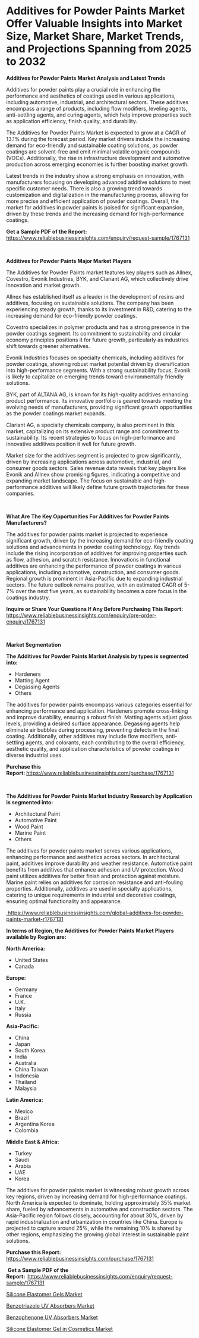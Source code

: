 <p><h1>Additives for Powder Paints Market Offer Valuable Insights into Market Size, Market Share, Market Trends, and Projections Spanning from 2025 to 2032</h1></p><p><strong>Additives for Powder Paints Market Analysis and Latest Trends</strong></p>
<p><p>Additives for powder paints play a crucial role in enhancing the performance and aesthetics of coatings used in various applications, including automotive, industrial, and architectural sectors. These additives encompass a range of products, including flow modifiers, leveling agents, anti-settling agents, and curing agents, which help improve properties such as application efficiency, finish quality, and durability.</p><p>The Additives for Powder Paints Market is expected to grow at a CAGR of 13.1% during the forecast period. Key market drivers include the increasing demand for eco-friendly and sustainable coating solutions, as powder coatings are solvent-free and emit minimal volatile organic compounds (VOCs). Additionally, the rise in infrastructure development and automotive production across emerging economies is further boosting market growth.</p><p>Latest trends in the industry show a strong emphasis on innovation, with manufacturers focusing on developing advanced additive solutions to meet specific customer needs. There is also a growing trend towards customization and digitalization in the manufacturing process, allowing for more precise and efficient application of powder coatings. Overall, the market for additives in powder paints is poised for significant expansion, driven by these trends and the increasing demand for high-performance coatings.</p></p>
<p><strong>Get a Sample PDF of the Report:&nbsp;</strong> <a href="https://www.reliablebusinessinsights.com/enquiry/request-sample/1767131?utm_campaign=115&utm_medium=2&utm_source=Github&utm_content=ia&utm_term=02022025&utm_id=additives-for-powder-paints">https://www.reliablebusinessinsights.com/enquiry/request-sample/1767131</a></p>
<p>&nbsp;</p>
<p><strong>Additives for Powder Paints Major Market Players</strong></p>
<p><p>The Additives for Powder Paints market features key players such as Allnex, Covestro, Evonik Industries, BYK, and Clariant AG, which collectively drive innovation and market growth. </p><p>Allnex has established itself as a leader in the development of resins and additives, focusing on sustainable solutions. The company has been experiencing steady growth, thanks to its investment in R&D, catering to the increasing demand for eco-friendly powder coatings. </p><p>Covestro specializes in polymer products and has a strong presence in the powder coatings segment. Its commitment to sustainability and circular economy principles positions it for future growth, particularly as industries shift towards greener alternatives. </p><p>Evonik Industries focuses on specialty chemicals, including additives for powder coatings, showing robust market potential driven by diversification into high-performance segments. With a strong sustainability focus, Evonik is likely to capitalize on emerging trends toward environmentally friendly solutions. </p><p>BYK, part of ALTANA AG, is known for its high-quality additives enhancing product performance. Its innovative portfolio is geared towards meeting the evolving needs of manufacturers, providing significant growth opportunities as the powder coatings market expands.</p><p>Clariant AG, a specialty chemicals company, is also prominent in this market, capitalizing on its extensive product range and commitment to sustainability. Its recent strategies to focus on high-performance and innovative additives position it well for future growth. </p><p>Market size for the additives segment is projected to grow significantly, driven by increasing applications across automotive, industrial, and consumer goods sectors. Sales revenue data reveals that key players like Evonik and Allnex show promising figures, indicating a competitive and expanding market landscape. The focus on sustainable and high-performance additives will likely define future growth trajectories for these companies.</p></p>
<p>&nbsp;</p>
<p><strong>What Are The Key Opportunities For Additives for Powder Paints Manufacturers?</strong></p>
<p><p>The additives for powder paints market is projected to experience significant growth, driven by the increasing demand for eco-friendly coating solutions and advancements in powder coating technology. Key trends include the rising incorporation of additives for improving properties such as flow, adhesion, and scratch resistance. Innovations in functional additives are enhancing the performance of powder coatings in various applications, including automotive, construction, and consumer goods. Regional growth is prominent in Asia-Pacific due to expanding industrial sectors. The future outlook remains positive, with an estimated CAGR of 5-7% over the next five years, as sustainability becomes a core focus in the coatings industry.</p></p>
<p><strong>Inquire or Share Your Questions If Any Before Purchasing This Report:</strong> <a href="https://www.reliablebusinessinsights.com/enquiry/pre-order-enquiry/1767131?utm_campaign=115&utm_medium=2&utm_source=Github&utm_content=ia&utm_term=02022025&utm_id=additives-for-powder-paints">https://www.reliablebusinessinsights.com/enquiry/pre-order-enquiry/1767131</a></p>
<p>&nbsp;</p>
<p><strong>Market Segmentation</strong></p>
<p><strong>The Additives for Powder Paints Market Analysis by types is segmented into:</strong></p>
<p><ul><li>Hardeners</li><li>Matting Agent</li><li>Degassing Agents</li><li>Others</li></ul></p>
<p><p>The additives for powder paints encompass various categories essential for enhancing performance and application. Hardeners promote cross-linking and improve durability, ensuring a robust finish. Matting agents adjust gloss levels, providing a desired surface appearance. Degassing agents help eliminate air bubbles during processing, preventing defects in the final coating. Additionally, other additives may include flow modifiers, anti-settling agents, and colorants, each contributing to the overall efficiency, aesthetic quality, and application characteristics of powder coatings in diverse industrial uses.</p></p>
<p><strong>Purchase this Report:&nbsp;</strong><a href="https://www.reliablebusinessinsights.com/purchase/1767131?utm_campaign=115&utm_medium=2&utm_source=Github&utm_content=ia&utm_term=02022025&utm_id=additives-for-powder-paints">https://www.reliablebusinessinsights.com/purchase/1767131</a></p>
<p>&nbsp;</p>
<p><strong>The Additives for Powder Paints Market Industry Research by Application is segmented into:</strong></p>
<p><ul><li>Architectural Paint</li><li>Automotive Paint</li><li>Wood Paint</li><li>Marine Paint</li><li>Others</li></ul></p>
<p><p>The additives for powder paints market serves various applications, enhancing performance and aesthetics across sectors. In architectural paint, additives improve durability and weather resistance. Automotive paint benefits from additives that enhance adhesion and UV protection. Wood paint utilizes additives for better finish and protection against moisture. Marine paint relies on additives for corrosion resistance and anti-fouling properties. Additionally, additives are used in specialty applications, catering to unique requirements in industrial and decorative coatings, ensuring optimal functionality and appearance.</p></p>
<p><a href="https://www.reliablebusinessinsights.com/global-additives-for-powder-paints-market-r1767131?utm_campaign=115&utm_medium=2&utm_source=Github&utm_content=ia&utm_term=02022025&utm_id=additives-for-powder-paints">&nbsp;https://www.reliablebusinessinsights.com/global-additives-for-powder-paints-market-r1767131</a></p>
<p><strong>In terms of Region, the Additives for Powder Paints Market Players available by Region are:</strong></p>
<p>
    <p> <strong> North America: </strong>
        <ul>
            <li>United States</li>
            <li>Canada</li>
        </ul>
        </p> 
    <p> <strong> Europe: </strong>
        <ul>
            <li>Germany</li>
            <li>France</li>
            <li>U.K.</li>
            <li>Italy</li>
            <li>Russia</li>
        </ul>
        </p> 
    <p> <strong> Asia-Pacific: </strong>
        <ul>
            <li>China</li>
            <li>Japan</li>
            <li>South Korea</li>
            <li>India</li>
            <li>Australia</li>
            <li>China Taiwan</li>
            <li>Indonesia</li>
            <li>Thailand</li>
            <li>Malaysia</li>
        </ul>
        </p> 
    <p> <strong> Latin America: </strong>
        <ul>
            <li>Mexico</li>
            <li>Brazil</li>
            <li>Argentina Korea</li>
            <li>Colombia</li>
        </ul>
        </p> 
    <p> <strong> Middle East & Africa: </strong>
        <ul>
            <li>Turkey</li>
            <li>Saudi</li>
            <li>Arabia</li>
            <li>UAE</li>
            <li>Korea</li>
        </ul>
    </p>
    </p>
<p><p>The additives for powder paints market is witnessing robust growth across key regions, driven by increasing demand for high-performance coatings. North America is expected to dominate, holding approximately 35% market share, fueled by advancements in automotive and construction sectors. The Asia-Pacific region follows closely, accounting for about 30%, driven by rapid industrialization and urbanization in countries like China. Europe is projected to capture around 25%, while the remaining 10% is shared by other regions, emphasizing the growing global interest in sustainable paint solutions.</p></p>
<p><strong>Purchase this Report: </strong><a href="https://www.reliablebusinessinsights.com/purchase/1767131?utm_campaign=115&utm_medium=2&utm_source=Github&utm_content=ia&utm_term=02022025&utm_id=additives-for-powder-paints">https://www.reliablebusinessinsights.com/purchase/1767131</a></p>
<p>&nbsp;<strong>Get a Sample PDF of the Report:&nbsp;&nbsp;</strong><a href="https://www.reliablebusinessinsights.com/enquiry/request-sample/1767131?utm_campaign=115&utm_medium=2&utm_source=Github&utm_content=ia&utm_term=02022025&utm_id=additives-for-powder-paints">https://www.reliablebusinessinsights.com/enquiry/request-sample/1767131</a></p>
<p><strong></strong></p>
<p><p><a href="https://github.com/namvartiffer/Market-Research-Report-List-1/blob/main/silicone-elastomer-gels-market.md?utm_campaign=115&utm_medium=2&utm_source=Github&utm_content=ia&utm_term=02022025&utm_id=additives-for-powder-paints">Silicone Elastomer Gels Market</a></p><p><a href="https://github.com/tashipmhuiri/Market-Research-Report-List-1/blob/main/benzotriazole-uv-absorbers-market.md?utm_campaign=115&utm_medium=2&utm_source=Github&utm_content=ia&utm_term=02022025&utm_id=additives-for-powder-paints">Benzotriazole UV Absorbers Market</a></p><p><a href="https://github.com/balapopepi/Market-Research-Report-List-1/blob/main/benzophenone-uv-absorbers-market.md?utm_campaign=115&utm_medium=2&utm_source=Github&utm_content=ia&utm_term=02022025&utm_id=additives-for-powder-paints">Benzophenone UV Absorbers Market</a></p><p><a href="https://github.com/lynlynyusay/Market-Research-Report-List-1/blob/main/silicone-elastomer-gel-in-cosmetics-market.md?utm_campaign=115&utm_medium=2&utm_source=Github&utm_content=ia&utm_term=02022025&utm_id=additives-for-powder-paints">Silicone Elastomer Gel in Cosmetics Market</a></p></p>
